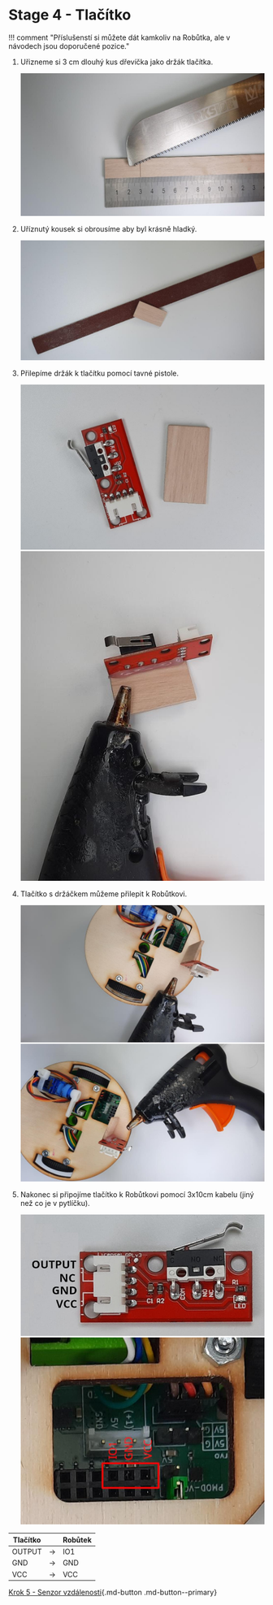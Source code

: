 # Stage 4 - Tlačítko

!!! comment "Příslušenstí si můžete dát kamkoliv na Robůtka, ale v návodech jsou doporučené pozice."


1. Uřizneme si 3 cm dlouhý kus dřevíčka jako držák tlačítka.

    ![cutting switch holder](assets/stage4/cutting_switch_holder.jpg)


2. Uříznutý kousek si obrousíme aby byl krásně hladký.

    ![sanding switch holder](assets/stage4/sanding_switch_holder.jpg)

3. Přilepíme držák k tlačítku pomocí tavné pistole.

    ![switch w switch holder](assets/stage4/switch_w_switch_holder.jpg)
    ![gluing switch holder](assets/stage4/gluing_switch_holder.jpg)

4. Tlačítko s držáčkem můžeme přilepit k Robůtkovi.

    ![attaching switch](assets/stage4/attaching_switch.jpg)
    ![attaching switch 2](assets/stage4/attaching_switch_2.jpg)

5. Nakonec si připojíme tlačítko k Robůtkovi pomocí 3x10cm kabelu (jiný než co je v pytlíčku).

    ![switch pinout](assets/stage4/switch_pinout.jpg)
    ![switch connector](assets/stage4/switch_connector.jpg)


| Tlačítko |     | Robůtek |
| -------- | --- | ------- |
| OUTPUT   | →   | IO1     |
| GND      | →   | GND     |
| VCC      | →   | VCC     |


[Krok 5 - Senzor vzdálenosti](stage5.md){.md-button .md-button--primary}
